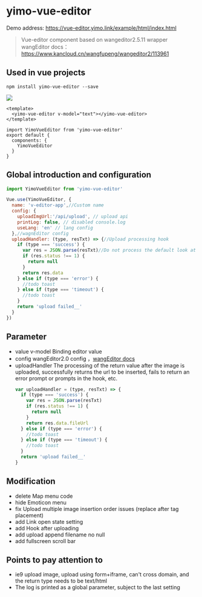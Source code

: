 # yimo-vue-editor

Demo address: https://vue-editor.yimo.link/example/html/index.html

> Vue-editor component based on wangeditor2.5.11 wrapper
> wangEditor docs：https://www.kancloud.cn/wangfupeng/wangeditor2/113961

## Used in vue projects

`npm install yimo-vue-editor --save`

[![](https://img.shields.io/npm/v/yimo-vue-editor.svg)](https://www.npmjs.com/package/yimo-vue-editor)

```
<template>
  <yimo-vue-editor v-model="text"></yimo-vue-editor>
</template>

import YimoVueEditor from 'yimo-vue-editor'
export default {
  components: {
    YimoVueEditor
  }
}
```

## Global introduction and configuration

``` js
import YimoVueEditor from 'yimo-vue-editor'

Vue.use(YimoVueEditor, {
  name: 'v-editor-app',//Custom name
  config: {
    uploadImgUrl:'/api/upload', // upload api
    printLog: false, // disabled console.log
    useLang: 'en' // lang config
  },//wagnEditor config
  uploadHandler: (type, resTxt) => {//Upload processing hook
    if (type === 'success') {
      var res = JSON.parse(resTxt)//Do not process the default look at the return value bit image path
      if (res.status !== 1) {
        return null
      }
      return res.data
    } else if (type === 'error') {
      //todo toast
    } else if (type === 'timeout') {
      //todo toast
    }
    return 'upload failed__'
  }
})
```

## Parameter

- value
  v-model Binding editor value
- config
  wangEditor2.0  config ，[wangEditor docs](https://www.kancloud.cn/wangfupeng/wangeditor2/113975)
- uploadHandler
  The processing of the return value after the image is uploaded, successfully returns the url to be inserted, fails to return an error prompt or prompts in the hook, etc.
  ```js
  var uploadHandler = (type, resTxt) => {
    if (type === 'success') {
      var res = JSON.parse(resTxt)
      if (res.status !== 1) {
        return null
      }
      return res.data.fileUrl
    } else if (type === 'error') {
      //todo toast
    } else if (type === 'timeout') {
      //todo toast
    }
    return 'upload failed__'
  }
  ```

## Modification

- delete Map menu code
- hide Emoticon menu
- fix Upload multiple image insertion order issues (replace after tag placement)
- add Link open state setting
- add Hook after uploading
- add upload append filename no null
- add fullscreen scroll bar

## Points to pay attention to

- ie9 upload image, upload using form+iframe, can't cross domain, and the return type needs to be text/html
- The log is printed as a global parameter, subject to the last setting
